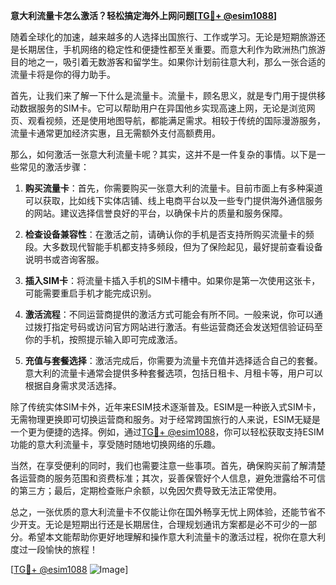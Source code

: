 **意大利流量卡怎么激活？轻松搞定海外上网问题[[TG💪+ @esim1088](https://t.me/s/esim1088)]**

随着全球化的加速，越来越多的人选择出国旅行、工作或学习。无论是短期旅游还是长期居住，手机网络的稳定性和便捷性都至关重要。而意大利作为欧洲热门旅游目的地之一，吸引着无数游客和留学生。如果你计划前往意大利，那么一张合适的流量卡将是你的得力助手。

首先，让我们来了解一下什么是流量卡。流量卡，顾名思义，就是专门用于提供移动数据服务的SIM卡。它可以帮助用户在异国他乡实现高速上网，无论是浏览网页、观看视频，还是使用地图导航，都能满足需求。相较于传统的国际漫游服务，流量卡通常更加经济实惠，且无需额外支付高额费用。

那么，如何激活一张意大利流量卡呢？其实，这并不是一件复杂的事情。以下是一些常见的激活步骤：

1. **购买流量卡**：首先，你需要购买一张意大利的流量卡。目前市面上有多种渠道可以获取，比如线下实体店铺、线上电商平台以及一些专门提供海外通信服务的网站。建议选择信誉良好的平台，以确保卡片的质量和服务保障。

2. **检查设备兼容性**：在激活之前，请确认你的手机是否支持所购买流量卡的频段。大多数现代智能手机都支持多频段，但为了保险起见，最好提前查看设备说明书或咨询客服。

3. **插入SIM卡**：将流量卡插入手机的SIM卡槽中。如果你是第一次使用这张卡，可能需要重启手机才能完成识别。

4. **激活流程**：不同运营商提供的激活方式可能会有所不同。一般来说，你可以通过拨打指定号码或访问官方网站进行激活。有些运营商还会发送短信验证码至你的手机，按照提示输入即可完成激活。

5. **充值与套餐选择**：激活完成后，你需要为流量卡充值并选择适合自己的套餐。意大利的流量卡通常会提供多种套餐选项，包括日租卡、月租卡等，用户可以根据自身需求灵活选择。

除了传统实体SIM卡外，近年来ESIM技术逐渐普及。ESIM是一种嵌入式SIM卡，无需物理更换即可切换运营商和服务。对于经常跨国旅行的人来说，ESIM无疑是一个更为便捷的选择。例如，通过[TG💪+ @esim1088](https://t.me/s/esim1088)，你可以轻松获取支持ESIM功能的意大利流量卡，享受随时随地切换网络的乐趣。

当然，在享受便利的同时，我们也需要注意一些事项。首先，确保购买前了解清楚各运营商的服务范围和资费标准；其次，妥善保管好个人信息，避免泄露给不可信的第三方；最后，定期检查账户余额，以免因欠费导致无法正常使用。

总之，一张优质的意大利流量卡不仅能让你在国外畅享无忧上网体验，还能节省不少开支。无论是短期出行还是长期居住，合理规划通讯方案都是必不可少的一部分。希望本文能帮助你更好地理解和操作意大利流量卡的激活过程，祝你在意大利度过一段愉快的旅程！

[[TG💪+ @esim1088](https://t.me/s/esim1088) ![Image](https://i.postimg.cc/4NQfJmqS/Snipaste-2025-05-13-00-14-12.png)]